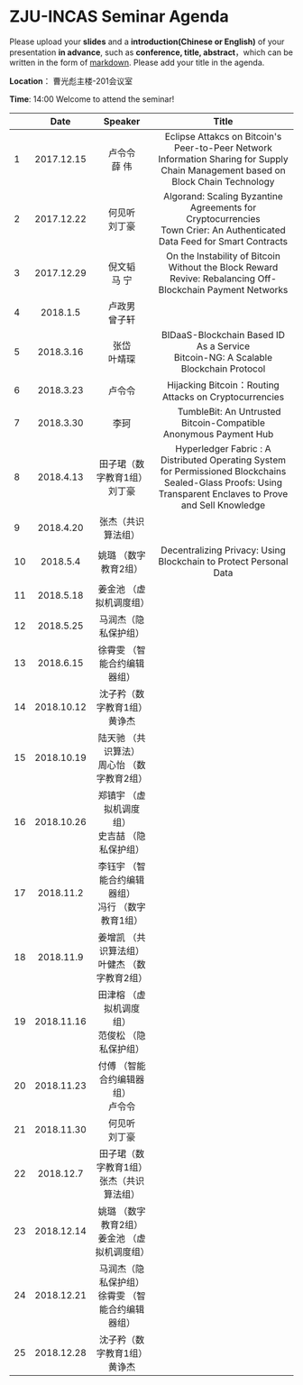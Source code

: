 # ZJU-INCAS  Seminar Agenda

Please upload your **slides** and a **introduction(Chinese or English)** of your presentation **in advance**,
such as **conference, title, abstract**，which can be written in the form of [markdown](http://sspai.com/25137). Please add your title in the agenda.

**Location**： 曹光彪主楼-201会议室

**Time**: 14:00  Welcome to attend the seminar!

|      |    Date    |   Speaker   |                  Title                   |
| ---- | :--------: | :---------: | :--------------------------------------: |
| 1    | 2017.12.15 | 卢令令<br>薛 伟  | Eclipse Attakcs on Bitcoin's Peer-to-Peer Network <br>Information Sharing for Supply Chain Management based on Block Chain Technology |
| 2    | 2017.12.22 | 何见听<br>刘丁豪  | Algorand: Scaling Byzantine Agreements for Cryptocurrencies <br> Town Crier: An Authenticated Data Feed for Smart Contracts |
| 3    | 2017.12.29 | 倪文韬 <br>马 宁 | On the Instability of Bitcoin Without the Block Reward <br> Revive: Rebalancing Off-Blockchain Payment Networks      |
| 4    |  2018.1.5  | 卢政男<br> 曾子轩 |                   <br>                   |
| 5    | 2018.3.16  | 张岱<br> 叶靖琛  |       BIDaaS-Blockchain Based ID As a Service            <br>   Bitcoin-NG: A Scalable Blockchain Protocol                |
| 6    | 2018.3.23  | 卢令令<br>   |      Hijacking Bitcoin：Routing Attacks on Cryptocurrencies   <br>                   |
| 7    | 2018.3.30  | 李珂<br>   |      TumbleBit: An Untrusted Bitcoin-Compatible Anonymous Payment Hub     |
| 8    | 2018.4.13  |田子珺（数字教育1组）<br>刘丁豪 |       Hyperledger Fabric : A Distributed Operating System for Permissioned Blockchains <br>   Sealed-Glass Proofs: Using Transparent Enclaves to Prove and Sell Knowledge              |
| 9   | 2018.4.20  | 张杰（共识算法组）|      <br>                   |
| 10   | 2018.5.4  |  姚璐 （数字教育2组）|    Decentralizing Privacy: Using Blockchain to Protect Personal Data|                 
| 11   | 2018.5.18  | 姜金池 （虚拟机调度组） |                   <br>                   |
| 12   | 2018.5.25 | 马润杰（隐私保护组）  |                   <br>                   |
| 13   | 2018.6.15  | 徐霄雯 （智能合约编辑器组） |                   <br>                   |
| 14   | 2018.10.12  | 沈子矜（数字教育1组） <br> 黄诤杰|                   <br>                   |
| 15   | 2018.10.19  | 陆天驰 （共识算法）<br>  周心怡 （数字教育2组）|                   <br>                   |
| 16   | 2018.10.26  | 郑镇宇 （虚拟机调度组） <br> 史吉喆 （隐私保护组）|                   <br>                   |
| 17   | 2018.11.2  | 李钰宇 （智能合约编辑器组）<br>  冯行 （数字教育1组）|                   <br>                   |
| 18   | 2018.11.9  | 姜增凯 （共识算法组） <br>  叶健杰 （数字教育2组）|                   <br>                   |
| 19   | 2018.11.16  | 田津榕 （虚拟机调度组） <br> 范俊松 （隐私保护组）|                   <br>                   |
| 20   | 2018.11.23  | 付傅 （智能合约编辑器组）<br> 卢令令|                   <br>                   |
| 21   | 2018.11.30  | 何见听  <br> 刘丁豪|                   <br>                   |
| 22   | 2018.12.7  |田子珺（数字教育1组） <br>  张杰（共识算法组）|                   <br>                   |
| 23   | 2018.12.14  |姚璐 （数字教育2组）<br> 姜金池 （虚拟机调度组）|                   <br>                   |
| 24   | 2018.12.21  |  马润杰（隐私保护组）<br>  徐霄雯 （智能合约编辑器组）|                   <br>                   |
| 25   | 2018.12.28  | 沈子矜（数字教育1组） <br> 黄诤杰|                   <br>                   |
